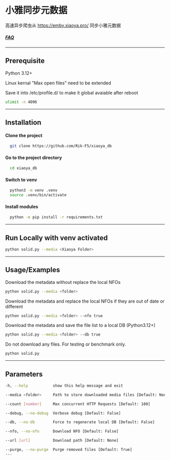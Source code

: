 
# 小雅同步元数据

高速异步爬虫从 https://emby.xiaoya.pro/ 同步小雅元数据
##### [FAQ](爬虫FAQ.md)

---


## Prerequisite

Python 3.12+

Linux kernal "Max open files" need to be extended

Save it into /etc/profile.d/ to make it global avaiable after reboot

```bash
ulimit -n 4096
```
---
## Installation

#### Clone the project

```bash
  git clone https://github.com/Rik-F5/xiaoya_db
```

#### Go to the project directory

```bash
  cd xiaoya_db
```

#### Switch to venv

```bash
  python3 -m venv .venv
  source .venv/bin/activate
```

#### Install modules

```bash
  python -m pip install -r requirements.txt
```
---
## Run Locally with venv activated

```bash
python solid.py --media <Xiaoya Folder>

```
---
## Usage/Examples

Download the metadata without replace the local NFOs
```bash
python solid.py --media <folder>
```

Download the metadata and replace the local NFOs if they are out of date or different

```bash
python solid.py --media <folder> --nfo true
```

Download the metadata and save the file list to a local DB (Python3.12+)

```bash
python solid.py --media <folder> --db true
```

Do not download any files. For testing or benchmark only.

```bash
python solid.py
```
---
## Parameters

```bash
-h, --help           show this help message and exit

--media <folder>     Path to store downloaded media files [Default: None]

--count [number]     Max concurrent HTTP Requests [Default: 100]

--debug, --no-debug  Verbose debug [Default: False]

--db, --no-db        Force to regenerate local DB [Default: False]

--nfo, --no-nfo      Download NFO [Default: False]

--url [url]          Download path [Default: None]

--purge, --no-purge  Purge removed files [Default: True]
···